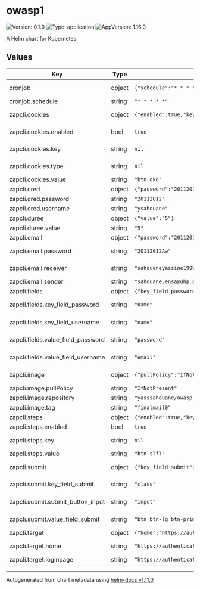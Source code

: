 # owasp1

![Version: 0.1.0](https://img.shields.io/badge/Version-0.1.0-informational?style=flat-square) ![Type: application](https://img.shields.io/badge/Type-application-informational?style=flat-square) ![AppVersion: 1.16.0](https://img.shields.io/badge/AppVersion-1.16.0-informational?style=flat-square)

A Helm chart for Kubernetes

## Values

| Key | Type | Default | Description |
|-----|------|---------|-------------|
| cronjob | object | `{"schedule":"* * * * *"}` | To schedule ou scan to run in a spesific time . |
| cronjob.schedule | string | `"* * * * *"` | The Cron value . |
| zapcli.cookies | object | `{"enabled":true,"key":null,"type":null,"value":"btn qkd"}` | To pass the cookies poop up if there is in our Login Page |
| zapcli.cookies.enabled | bool | `true` | enabled : if the login page have a pop up |
| zapcli.cookies.key | string | `nil` | key : get the button/input by ? <type value,id,name..=value/> |
| zapcli.cookies.type | string | `nil` | type : to pass the pop up by <button,input... key=value/> |
| zapcli.cookies.value | string | `"btn qkd"` | value : value of the key ?  <type key=value../> |
| zapcli.cred | object | `{"password":"20112012","username":"ysahouane"}` | Login Credentials |
| zapcli.cred.password | string | `"20112012"` | pass : Password of the login page |
| zapcli.cred.username | string | `"ysahouane"` | user : Username of the login page |
| zapcli.duree | object | `{"value":"5"}` | Set A Max time for our scan  |
| zapcli.duree.value | string | `"5"` | Value of the Max time for our scan |
| zapcli.email | object | `{"password":"20112012Aa","receiver":"sahouaneyassine1999@gmail.com","sender":"sahouane.ensa@uhp.ac.ma"}` | Send Report as an Email |
| zapcli.email.password | string | `"20112012Aa"` | password : The password of SMTP server mail |
| zapcli.email.receiver | string | `"sahouaneyassine1999@gmail.com"` | receiver : The mail receiver of the Report |
| zapcli.email.sender | string | `"sahouane.ensa@uhp.ac.ma"` | sender : The SMTP User server mail |
| zapcli.fields | object | `{"key_field_password":"name","key_field_username":"name","value_field_password":"password","value_field_username":"email"}` | Get Fields of the Login page |
| zapcli.fields.key_field_password | string | `"name"` | key_field_password <input key=value> |
| zapcli.fields.key_field_username | string | `"name"` | key_field_username <input key=value> |
| zapcli.fields.value_field_password | string | `"password"` | value_field_password <input key=value> |
| zapcli.fields.value_field_username | string | `"email"` | value_field_username <input key=value> |
| zapcli.image | object | `{"pullPolicy":"IfNotPresent","repository":"yasssahouane/owasp_test","tag":"finalmail0"}` | Image to use for OWASP ZAP Scan container |
| zapcli.image.pullPolicy | string | `"IfNotPresent"` | pullPolicy |
| zapcli.image.repository | string | `"yasssahouane/owasp_test"` | Repository  |
| zapcli.image.tag | string | `"finalmail0"` | Tag |
| zapcli.steps | object | `{"enabled":true,"key":null,"value":"btn slfl"}` | If the login page have 2-step login |
| zapcli.steps.enabled | bool | `true` | enabled : if the login have 2 steps |
| zapcli.steps.key | string | `nil` | key : get the button/input of the first page by ? value,id,name... |
| zapcli.steps.value | string | `"btn slfl"` | value : <type key=value> |
| zapcli.submit | object | `{"key_field_submit":"class","submit_button_input":"input","value_field_submit":"btn btn-lg btn-primary float-right"}` | Get the Button to submit the form and log in |
| zapcli.submit.key_field_submit | string | `"class"` | key_field_submit : <button/input  key_field_submit=value_field_submit/> |
| zapcli.submit.submit_button_input | string | `"input"` | submit_button_input : button?input , <input> or <button> |
| zapcli.submit.value_field_submit | string | `"btn btn-lg btn-primary float-right"` | value_field_submit : <button/input  key_field_submit=value_field_submit/> |
| zapcli.target | object | `{"home":"https://authenticationtest.com/","loginpage":"https://authenticationtest.com/simpleFormAuth/"}` | information about a scan. |
| zapcli.target.home | string | `"https://authenticationtest.com/"` | home : URL of the Home page of website |
| zapcli.target.loginpage | string | `"https://authenticationtest.com/simpleFormAuth/"` | loginpage : URL of the Login page |

----------------------------------------------
Autogenerated from chart metadata using [helm-docs v1.11.0](https://github.com/norwoodj/helm-docs/releases/v1.11.0)
